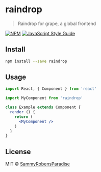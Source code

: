 # raindrop

> Raindrop for grape, a global frontend

[![NPM](https://img.shields.io/npm/v/raindrop.svg)](https://www.npmjs.com/package/raindrop) [![JavaScript Style Guide](https://img.shields.io/badge/code_style-standard-brightgreen.svg)](https://standardjs.com)

## Install

```bash
npm install --save raindrop
```

## Usage

```jsx
import React, { Component } from 'react'

import MyComponent from 'raindrop'

class Example extends Component {
  render () {
    return (
      <MyComponent />
    )
  }
}
```

## License

MIT © [SammyRobensParadise](https://github.com/SammyRobensParadise)
